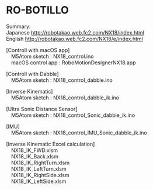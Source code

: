 # RO-BOTILLO
Summary:  
Japanese http://robotakao.web.fc2.com/NX18/index.html  
English http://robotakao.web.fc2.com/NX18/e/index.html
  
  
[Controll with macOS app]  
&emsp;M5Atom sketch : NX18_control.ino  
&emsp;macOS control app : RoboMotionDesignerNX18.app  

[Controll with Dabble]  
&emsp;M5Atom sketch : NX18_control_dabble.ino 

[Inverse Kinematic]   
&emsp;M5Atom sketch : NX18_control_dabble_ik.ino

[Ultra Sonic Distance Sensor]  
&emsp;M5Atom sketch : NX18_control_Sonic_dabble_ik.ino

[IMU]  
&emsp;M5Atom sketch : NX18_control_IMU_Sonic_dabble_ik.ino

[Inverse Kinematic Excel calculation]   
&emsp;NX18_IK_FWD.xlsm  
&emsp;NX18_IK_Back.xlsm  
&emsp;NX18_IK_RightTurn.xlsm  
&emsp;NX18_IK_LeftTurn.xlsm  
&emsp;NX18_IK_RightSide.xlsm  
&emsp;NX18_IK_LeftSide.xlsm  
